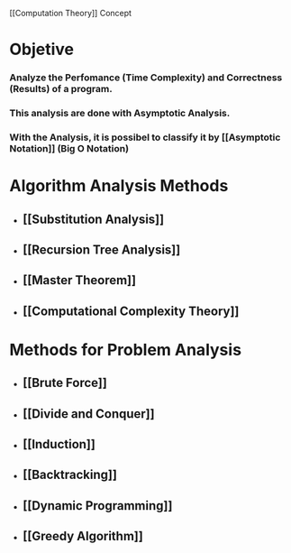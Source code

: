 [[Computation Theory]] Concept

# Objetive

### Analyze the Perfomance (Time Complexity) and Correctness (Results) of a program.

### This analysis are done with **Asymptotic Analysis**. 

### With the Analysis, it is possibel to classify it by [[Asymptotic Notation]] (Big O Notation)

# Algorithm Analysis Methods 

- ## [[Substitution Analysis]]
- ## [[Recursion Tree Analysis]]
- ## [[Master Theorem]]
- ## [[Computational Complexity Theory]]

#  Methods for Problem Analysis

- ## [[Brute Force]]
- ## [[Divide and Conquer]]
- ## [[Induction]]
- ## [[Backtracking]]
- ## [[Dynamic Programming]]
- ## [[Greedy Algorithm]]
